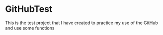 # GitHubTest


This is the test  project that I have created to practice my use of the GitHub and use some functions
